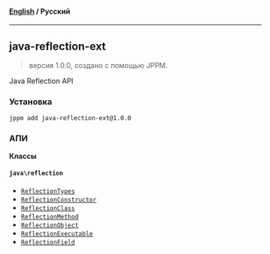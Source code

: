 #### [English](README.md) / **Русский**

---

## java-reflection-ext
> версия 1.0.0, создано с помощью JPPM.

Java Reflection API

### Установка
```
jppm add java-reflection-ext@1.0.0
```

### АПИ
**Классы**

#### `java\reflection`

- [`ReflectionTypes`](https://github.com/VenityStudio/java-reflection-ext/blob/master/api-docs/classes/java/reflection/ReflectionTypes.ru.md)
- [`ReflectionConstructor`](https://github.com/VenityStudio/java-reflection-ext/blob/master/api-docs/classes/java/reflection/ReflectionConstructor.ru.md)
- [`ReflectionClass`](https://github.com/VenityStudio/java-reflection-ext/blob/master/api-docs/classes/java/reflection/ReflectionClass.ru.md)
- [`ReflectionMethod`](https://github.com/VenityStudio/java-reflection-ext/blob/master/api-docs/classes/java/reflection/ReflectionMethod.ru.md)
- [`ReflectionObject`](https://github.com/VenityStudio/java-reflection-ext/blob/master/api-docs/classes/java/reflection/ReflectionObject.ru.md)
- [`ReflectionExecutable`](https://github.com/VenityStudio/java-reflection-ext/blob/master/api-docs/classes/java/reflection/ReflectionExecutable.ru.md)
- [`ReflectionField`](https://github.com/VenityStudio/java-reflection-ext/blob/master/api-docs/classes/java/reflection/ReflectionField.ru.md)